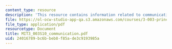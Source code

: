 ```yaml
---
content_type: resource
description: 'This resource contains information related to communication. '
file: https://ol-ocw-studio-app-qa.s3.amazonaws.com/courses/3-003-principles-of-engineering-practice-spring-2010/24016789bc6bbeb8f85ade3c9193985a_MIT3_003S10_communication.pdf
file_type: application/pdf
resourcetype: Document
title: MIT3_003S10_communication.pdf
uid: 24016789-bc6b-beb8-f85a-de3c9193985a
---
```

